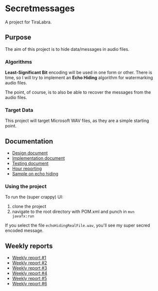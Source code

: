 # Secretmessages

A project for TiraLabra.

## Purpose

The aim of this project is to hide data/messages in audio files. 


### Algorithms
 
 __Least-Significant Bit__ encoding will be used in one form or other.
  There is time, so I will try to implement an __Echo Hiding__ algorithm for watermarking audio files.

  The point, of course, is to also be able to recover the messages from the audio files.

### Target Data

This project will target Microsoft WAV files, as they are a simple starting point.

## Documentation

- [Design document](/documentation/design.md)
- [Implementation document](/documentation/implementation.md)
- [Testing document](/documentation/testing.md)
- [Hour reporting](/documentation/hours.md)
- [Sample on echo hiding](/secretmessages/alternatingechotest.wav)

### Using the project

To run the (super crappy) UI:

1. clone the project
2. navigate to the root directory with POM.xml and punch in `mvn javafx:run`

If you select the file `echoHidingRealFile.wav`, you'll see my super secred encoded message.

## Weekly reports

- [Weekly report #1](/documentation/report1.md)
- [Weekly report #2](/documentation/report2.md)
- [Weekly report #3](/documentation/report3.md)
- [Weekly report #4](/documentation/report4.md)
- [Weekly report #5](/documentation/report5.md)
- [Weekly report #6](/documentation/report6.md)
